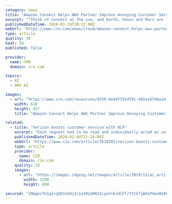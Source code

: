 ```yaml
---
category: news
title: "Amazon Connect Helps AWS Partner Improve Annoying Customer Service Calls"
excerpt: "“Think of Connect as the sun, and Earth, Venus and Mars are like Lex and Polly and Lambda and SageMaker and other things that make the whole experience more impactful,” VoiceFoundry CEO John Marino said, referring to AWS services for building conversation bots, text-to-speech, serverless compute and machine learning services. “But Connect ..."
publishedDateTime: 2020-01-29T20:32:00Z
webUrl: "https://www.crn.com/news/cloud/amazon-connect-helps-aws-partner-improve-annoying-customer-service-calls"
type: article
quality: 38
heat: 38
published: false

provider:
  name: CRN
  domain: crn.com

topics:
  - AI
  - AWS AI

images:
  - url: "https://www.crn.com/resources/0259-0e94f355479c-492ac67e6a1d-1000/amazon-connect-1.jpg"
    width: 610
    height: 457
    title: "Amazon Connect Helps AWS Partner Improve Annoying Customer Service Calls"

related:
  - title: "Verizon boosts customer service with NLP"
    excerpt: "Each request had to be read and individually acted on until Global Technology Solutions (GTS), Verizon's IT group, leveraged natural language processing (NLP) and deep learning to automate the process. \"In essence the Digital Worker takes tasks that can be executed automatically away from the engineers so that we can use the engineers' time in ..."
    publishedDateTime: 2020-02-04T11:24:00Z
    webUrl: "https://www.cio.com/article/3518782/verizon-boosts-customer-service-with-nlp.html"
    type: article
    provider:
      name: CIO
      domain: cio.com
    quality: 24
    images:
      - url: "https://images.idgesg.net/images/article/2019/11/ai_artificial_intelligence_ml_machine_learning_robot_touch_human_hand_by_kentoh_gettyimages_1060703206-100817766-large.3x2.jpg"
        width: 1200
        height: 800

secured: "1NGgocfG1qI+qSD1nGdj2c1atB2aR6U1LywY+bJdCFT/YtCS7jWXxPUwvW16PrGxYljEhNSEOlKFUKa6m2Y+05kMZn45aF4of5fHIaVdJNPXanbpFiEY2Pv5jqXTkDU6EJ935NS/o6nTHg1qQgfIqSGXm163PeifJCeQury9cizTzyjK+E8fcgzFgG6e/ueRWFbCl/eDznzm3Dx2aW9SemRTUg1/N0tIq5AxFXizn5sYKlknKR7VaISHVBd70ldyfhj5LPZhnXmr3EV6vw1qll5JQwULBk5u8XeI4fopUBCXJLZuunK/Glx4pT9nDi5/;/OA2zM8Rtky5IZYrpwgG0w=="
---
```


